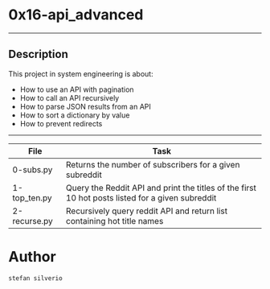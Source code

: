 # 0x16-api_advanced
---
## Description

This project in system engineering is about:
* How to use an API with pagination
* How to call an API recursively
* How to parse JSON results from an API
* How to sort a dictionary by value
* How to prevent redirects

---
File|Task
---|---
0-subs.py | Returns the number of subscribers for a given subreddit
1-top_ten.py | Query the Reddit API and print the titles of the first 10 hot posts listed for a given subreddit
2-recurse.py | Recursively query reddit API and return list containing hot title names

# Author
`stefan silverio`
